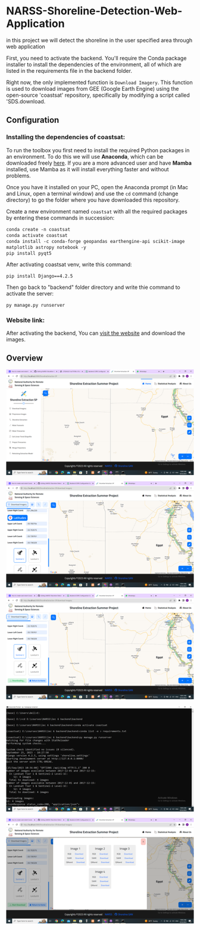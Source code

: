# NARSS-Shoreline-Detection-Web-Application
 in this project we will detect the shoreline in the user specified area through web application

 First, you need to activate the backend. You'll require the Conda package installer to install the dependencies of the environment, all of which are listed in the requirements file in the backend folder.

Right now, the only implemented function is `Download Imagery`. This function is used to download images from GEE (Google Earth Engine) using the open-source 'coastsat' repository, specifically by modifying a script called 'SDS.download.

## Configuration
### Installing the dependencies of coastsat:
To run the toolbox you first need to install the required Python packages in an environment. To do this we will use **Anaconda**, which can be downloaded freely [here](https://www.anaconda.com/download/). If you are a more advanced user and have **Mamba** installed, use Mamba as it will install everything faster and without problems.

Once you have it installed on your PC, open the Anaconda prompt (in Mac and Linux, open a terminal window) and use the `cd` command (change directory) to go the folder where you have downloaded this repository.

Create a new environment named `coastsat` with all the required packages by entering these commands in succession:

```
conda create -n coastsat
conda activate coastsat
conda install -c conda-forge geopandas earthengine-api scikit-image matplotlib astropy notebook -y
pip install pyqt5
```
After activating coastsat venv, write this command:

    pip install Django==4.2.5

Then go back to "backend" folder directory and write thie command to activate the server:

    py manage.py runserver
### Website link:
After activating the backend, You can [visit the website](https://mahmoudabdelrady.github.io/ShorelineExtraction-SP/) and download the images.
## Overview

![image](images/home_page.png)


![image](images/area.png)


![image](images/Downloading.png)


![image](images/Downloading_server.png)


![image](images/Images_links.png)
